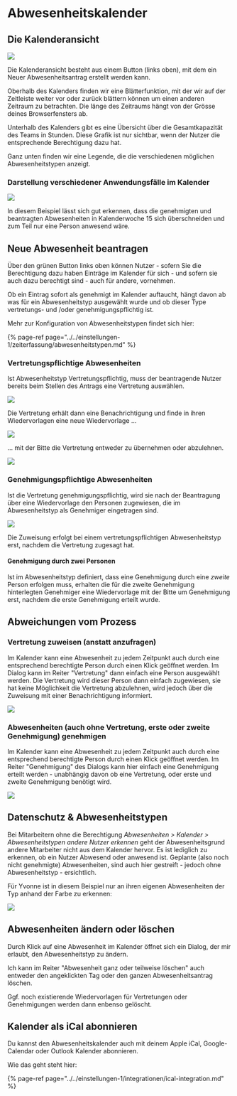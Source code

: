 # Abwesenheitskalender

## Die Kalenderansicht

![](../../.gitbook/assets/calendar.png)

Die Kalenderansicht besteht aus einem Button \(links oben\), mit dem ein Neuer Abwesenheitsantrag erstellt werden kann.

Oberhalb des Kalenders finden wir eine Blätterfunktion, mit der wir auf der Zeitleiste weiter vor oder zurück blättern können um einen anderen Zeitraum zu betrachten. Die länge des Zeitraums hängt von der Grösse deines Browserfensters ab.

Unterhalb des Kalenders gibt es eine Übersicht über die Gesamtkapazität des Teams in Stunden. Diese Grafik ist nur sichtbar, wenn der Nutzer die entsprechende Berechtigung dazu hat.

Ganz unten finden wir eine Legende, die die verschiedenen möglichen Abwesenheitstypen anzeigt.

### Darstellung verschiedener Anwendungsfälle im Kalender

![](../../.gitbook/assets/cal-use-cases.png)

In diesem Beispiel lässt sich gut erkennen, dass die genehmigten und beantragten Abwesenheiten in Kalenderwoche 15 sich überschneiden und zum Teil nur eine Person anwesend wäre.

## Neue Abwesenheit beantragen

Über den grünen Button links oben können Nutzer - sofern Sie die Berechtigung dazu haben Einträge im Kalender für sich - und sofern sie auch dazu berechtigt sind - auch für andere, vornehmen.

Ob ein Eintrag sofort als genehmigt im Kalender auftaucht, hängt davon ab was für ein Abwesenheitstyp ausgewählt wurde und ob dieser Type vertretungs- und /oder genehmigungspflichtig ist.

Mehr zur Konfiguration von Abwesenheitstypen findet sich hier:

{% page-ref page="../../einstellungen-1/zeiterfassung/abwesenheitstypen.md" %}

### Vertretungspflichtige Abwesenheiten

Ist Abwesenheitstyp Vertretungspflichtig, muss der beantragende Nutzer bereits beim Stellen des Antrags eine Vertretung auswählen. 

![](../../.gitbook/assets/bildschirmfoto-2021-04-18-um-14.15.32.png)

Die Vertretung erhält dann eine Benachrichtigung und finde in ihren Wiedervorlagen eine neue Wiedervorlage ... 

![](../../.gitbook/assets/bildschirmfoto-2021-04-18-um-14.16.31.png)

... mit der Bitte die Vertretung entweder zu übernehmen oder abzulehnen.

![](../../.gitbook/assets/bildschirmfoto-2021-04-18-um-14.17.17.png)



### Genehmigungspflichtige Abwesenheiten

Ist die Vertretung genehmigungspflichtig, wird sie nach der Beantragung über eine Wiedervorlage den Personen zugewiesen, die im Abwesenheitstyp als Genehmiger eingetragen sind.

![](../../.gitbook/assets/genehmigen%20%281%29.png)

Die Zuweisung erfolgt bei einem vertretungspflichtigen Abwesenheitstyp erst, nachdem die Vertretung zugesagt hat.

#### Genehmigung durch zwei Personen

Ist im Abwesenheitstyp definiert, dass eine Genehmigung durch eine _zweite_ Person erfolgen muss, erhalten die für die zweite Genehmigung hinterlegten Genehmiger eine Wiedervorlage mit der Bitte um Genehmigung erst, nachdem die erste Genehmigung erteilt wurde.

## Abweichungen vom Prozess

### Vertretung zuweisen \(anstatt anzufragen\)

Im Kalender kann eine Abwesenheit zu jedem Zeitpunkt auch durch eine entsprechend berechtigte Person durch einen Klick geöffnet werden. Im Dialog kann im Reiter "Vertretung" dann einfach eine Person ausgewählt werden. Die Vertretung wird dieser Person dann einfach zugewiesen, sie hat keine Möglichkeit die Vertretung abzulehnen, wird jedoch über die Zuweisung mit einer Benachrichtigung informiert.

![](../../.gitbook/assets/override-substitude.png)

### Abwesenheiten \(auch ohne Vertretung, erste oder zweite Genehmigung\) genehmigen

Im Kalender kann eine Abwesenheit zu jedem Zeitpunkt auch durch eine entsprechend berechtigte Person durch einen Klick geöffnet werden. Im Reiter "Genehmigung" des Dialogs kann hier einfach eine Genehmigung erteilt werden - unabhängig davon ob eine Vertretung, oder erste und zweite Genehmigung benötigt wird.

![](../../.gitbook/assets/override-approval.png)

## Datenschutz & Abwesenheitstypen

Bei Mitarbeitern ohne die Berechtigung _Abwesenheiten &gt; Kalender &gt; Abwesenheitstypen andere Nutzer erkennen_ geht der Abwesenheitsgrund andere Mitarbeiter nicht aus dem Kalender hervor. Es ist lediglich zu erkennen, ob ein Nutzer Abwesend oder anwesend ist. Geplante \(also noch nicht genehmigte\) Abwesenheiten, sind auch hier gestreift - jedoch ohne Abwesenheitstyp - ersichtlich.

Für Yvonne ist in diesem Beispiel nur an ihren eigenen Abwesenheiten der Typ anhand der Farbe zu erkennen:

![](../../.gitbook/assets/no-type.png)

## Abwesenheiten ändern oder löschen

Durch Klick auf eine Abwesenheit im Kalender öffnet sich ein Dialog, der mir erlaubt, den Abwesenheitstyp zu ändern.

Ich kann im Reiter "Abwesenheit ganz oder teilweise löschen" auch entweder den angeklickten Tag oder den ganzen Abwesenheitsantrag löschen.

Ggf. noch existierende Wiedervorlagen für Vertretungen oder Genehmigungen werden dann enbenso gelöscht.

## Kalender als iCal abonnieren

Du kannst den Abwesenheitskalender auch mit deinem Apple iCal, Google-Calendar oder Outlook Kalender abonnieren.

Wie das geht steht hier:

{% page-ref page="../../einstellungen-1/integrationen/ical-integration.md" %}



